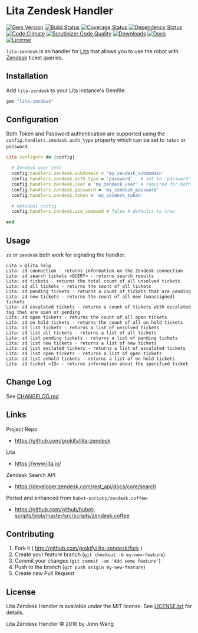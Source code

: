 Lita Zendesk Handler
====================

[![Gem Version][gem-version-svg]][gem-version-link]
[![Build Status][build-status-svg]][build-status-link]
[![Coverage Status][coverage-status-svg]][coverage-status-link]
[![Dependency Status][dependency-status-svg]][dependency-status-link]
[![Code Climate][codeclimate-status-svg]][codeclimate-status-link]
[![Scrutinizer Code Quality][scrutinizer-status-svg]][scrutinizer-status-link]
[![Downloads][downloads-svg]][downloads-link]
[![Docs][docs-rubydoc-svg]][docs-rubydoc-link]
[![License][license-svg]][license-link]

`lita-zendesk` is an handler for [Lita](https://www.lita.io/) that allows you to use the robot with [Zendesk](https://zendesk.com/) ticket queries.

## Installation

Add `lita-zendesk` to your Lita instance's Gemfile:

``` ruby
gem "lita-zendesk"
```

## Configuration

Both Token and Password authentication are supported using the `config.handlers.zendesk.auth_type` property which can be set to `token` or `password`.

``` ruby
Lita.configure do |config|

  # Zendesk user info
  config.handlers.zendesk.subdomain = 'my_zendesk_subdomain'
  config.handlers.zendesk.auth_type = 'password'   # set to 'password' or 'token'
  config.handlers.zendesk.user = 'my_zendesk_user' # required for both 'password' and 'token'
  config.handlers.zendesk.password = 'my_zendesk_password'
  config.handlers.zendesk.token = 'my_zendesk_token'

  # Optional config
  config.handlers.zendesk.use_command = false # defaults to true

end
```

## Usage

`zd` or `zendesk` both work for signaling the handler.

```
Lita > @lita help
Lita: zd connection - returns information on the Zendesk connection
Lita: zd search tickets <QUERY> - returns search results
Lita: zd tickets - returns the total count of all unsolved tickets
Lita: zd all tickets - returns the count of all tickets
Lita: zd pending tickets - returns a count of tickets that are pending
Lita: zd new tickets - returns the count of all new (unassigned) tickets
Lita: zd escalated tickets - returns a count of tickets with escalated tag that are open or pending
Lita: zd open tickets - returns the count of all open tickets
Lita: zd on hold tickets - returns the count of all on hold tickets
Lita: zd list tickets - returns a list of unsolved tickets
Lita: zd list all tickets - returns a list of all tickets
Lita: zd list pending tickets - returns a list of pending tickets
Lita: zd list new tickets - returns a list of new tickets
Lita: zd list esclated tickets - returns a list of escalated tickets
Lita: zd list open tickets - returns a list of open tickets
Lita: zd list onhold tickets - returns a list of on hold tickets
Lita: zd ticket <ID> - returns information about the specified ticket
```

## Change Log

See [CHANGELOG.md](CHANGELOG.md)

## Links

Project Repo

* https://github.com/grokify/lita-zendesk

Lita

* https://www.lita.io/

Zendesk Search API

* https://developer.zendesk.com/rest_api/docs/core/search

Ported and enhanced from `hubot-scripts/zendesk.coffee`:

* https://github.com/github/hubot-scripts/blob/master/src/scripts/zendesk.coffee

## Contributing

1. Fork it ( http://github.com/grokify/lita-zendesk/fork )
2. Create your feature branch (`git checkout -b my-new-feature`)
3. Commit your changes (`git commit -am 'Add some feature'`)
4. Push to the branch (`git push origin my-new-feature`)
5. Create new Pull Request

## License

Lita Zendesk Handler is available under the MIT license. See [LICENSE.txt](LICENSE.txt) for details.

Lita Zendesk Handler &copy; 2016 by John Wang

 [gem-version-svg]: https://badge.fury.io/rb/lita-zendesk.svg
 [gem-version-link]: http://badge.fury.io/rb/lita-zendesk
 [downloads-svg]: http://ruby-gem-downloads-badge.herokuapp.com/lita-zendesk
 [downloads-link]: https://rubygems.org/gems/lita-zendesk
 [build-status-svg]: https://api.travis-ci.org/grokify/lita-zendesk.svg?branch=master
 [build-status-link]: https://travis-ci.org/grokify/lita-zendesk
 [coverage-status-svg]: https://coveralls.io/repos/grokify/lita-zendesk/badge.svg?branch=master
 [coverage-status-link]: https://coveralls.io/r/grokify/lita-zendesk?branch=master
 [dependency-status-svg]: https://gemnasium.com/grokify/lita-zendesk.svg
 [dependency-status-link]: https://gemnasium.com/grokify/lita-zendesk
 [codeclimate-status-svg]: https://codeclimate.com/github/grokify/lita-zendesk/badges/gpa.svg
 [codeclimate-status-link]: https://codeclimate.com/github/grokify/lita-zendesk
 [scrutinizer-status-svg]: https://scrutinizer-ci.com/g/grokify/lita-zendesk/badges/quality-score.png?b=master
 [scrutinizer-status-link]: https://scrutinizer-ci.com/g/grokify/lita-zendesk/?branch=master
 [docs-rubydoc-svg]: https://img.shields.io/badge/docs-rubydoc-blue.svg
 [docs-rubydoc-link]: http://www.rubydoc.info/gems/lita-zendesk/
 [license-svg]: https://img.shields.io/badge/license-MIT-blue.svg
 [license-link]: https://github.com/grokify/lita-zendesk/blob/master/LICENSE.txt
